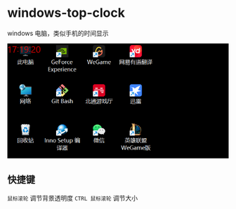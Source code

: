 # windows-top-clock
windows 电脑，类似手机的时间显示

![图 0](images/652fcca1f085281e50237f903654db2a4d59a0a24ed684fc5bfaa8192973d25f.png)  

## 快捷键

`鼠标滚轮` 调节背景透明度
`CTRL 鼠标滚轮` 调节大小